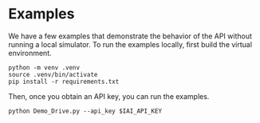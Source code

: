 # Examples

We have a few examples that demonstrate the behavior of the API without running a local simulator.
To run the examples locally, first build the virtual environment.
```commandline
python -m venv .venv
source .venv/bin/activate
pip install -r requirements.txt
```
Then, once you obtain an API key, you can run the examples.
```commandline
python Demo_Drive.py --api_key $IAI_API_KEY
```
